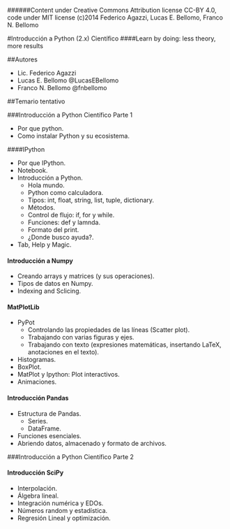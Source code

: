 ######Content under Creative Commons Attribution license CC-BY 4.0, code under MIT license (c)2014 Federico Agazzi, Lucas E. Bellomo, Franco N. Bellomo

#Introducción a Python (2.x) Científico
####Learn by doing: less theory, more results

##Autores
* Lic. Federico Agazzi
* Lucas E. Bellomo @LucasEBellomo
* Franco N. Bellomo @fnbellomo

##Temario tentativo

###Introducción a Python Científico Parte 1
* Por que python.
* Como instalar Python y su ecosistema.

####IPython
  * Por que IPython.
  * Notebook.
  * Introducción a Python.
	  * Hola mundo.
	  * Python como calculadora.
	  * Tipos: int, float, string, list, tuple, dictionary.
	  * Métodos.
	  * Control de flujo:  if, for y while.
	  * Funciones: def y lamnda.
	  * Formato del print.
	  * ¿Donde busco ayuda?.
  * Tab, Help y Magic.
  
#### Introducción a Numpy
* Creando arrays y matrices (y sus operaciones).
* Tipos de datos en Numpy.
* Indexing and Sclicing.

#### MatPlotLib
* PyPot 
  * Controlando las propiedades de las líneas (Scatter plot).
  * Trabajando con varias figuras y ejes.
  * Trabajando con texto (expresiones matemáticas, insertando LaTeX, anotaciones en el texto).
* Histogramas.
* BoxPlot.
* MatPlot y Ipython: Plot interactivos.
* Animaciones.

#### Introducción Pandas
* Estructura de Pandas.
  * Series.
  * DataFrame.
* Funciones esenciales.
* Abriendo datos, almacenado y formato de archivos.

###Introducción a Python Científico Parte 2

#### Introducción SciPy
* Interpolación.
* Álgebra lineal.
* Integración numérica y EDOs.
* Números random y estadística.
* Regresión Lineal y optimización.
